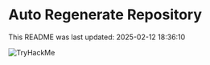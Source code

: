# Auto Regenerate Repository

This README was last updated: 2025-02-12 18:36:10

 ![TryHackMe](https://tryhackme.com/badge/533634)
